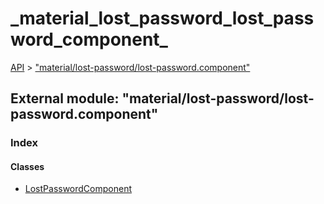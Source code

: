# \_material\_lost\_password\_lost\_password\_component\_

[API](../../api-1.md) &gt; ["material/lost-password/lost-password.component"](_material_lost_password_lost_password_component_.md)

## External module: "material/lost-password/lost-password.component"

### Index

#### Classes

* [LostPasswordComponent](../classes/_material_lost_password_lost_password_component_.lostpasswordcomponent.md)

